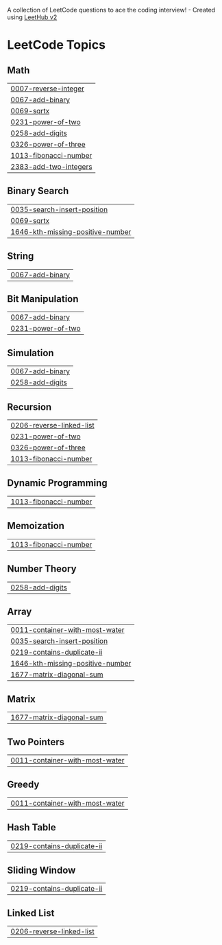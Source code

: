 A collection of LeetCode questions to ace the coding interview! - Created using [LeetHub v2](https://github.com/arunbhardwaj/LeetHub-2.0)
<!---LeetCode Topics Start-->
# LeetCode Topics
## Math
|  |
| ------- |
| [0007-reverse-integer](https://github.com/Viveksahoo-svg/DSA/tree/master/0007-reverse-integer) |
| [0067-add-binary](https://github.com/Viveksahoo-svg/DSA/tree/master/0067-add-binary) |
| [0069-sqrtx](https://github.com/Viveksahoo-svg/DSA/tree/master/0069-sqrtx) |
| [0231-power-of-two](https://github.com/Viveksahoo-svg/DSA/tree/master/0231-power-of-two) |
| [0258-add-digits](https://github.com/Viveksahoo-svg/DSA/tree/master/0258-add-digits) |
| [0326-power-of-three](https://github.com/Viveksahoo-svg/DSA/tree/master/0326-power-of-three) |
| [1013-fibonacci-number](https://github.com/Viveksahoo-svg/DSA/tree/master/1013-fibonacci-number) |
| [2383-add-two-integers](https://github.com/Viveksahoo-svg/DSA/tree/master/2383-add-two-integers) |
## Binary Search
|  |
| ------- |
| [0035-search-insert-position](https://github.com/Viveksahoo-svg/DSA/tree/master/0035-search-insert-position) |
| [0069-sqrtx](https://github.com/Viveksahoo-svg/DSA/tree/master/0069-sqrtx) |
| [1646-kth-missing-positive-number](https://github.com/Viveksahoo-svg/DSA/tree/master/1646-kth-missing-positive-number) |
## String
|  |
| ------- |
| [0067-add-binary](https://github.com/Viveksahoo-svg/DSA/tree/master/0067-add-binary) |
## Bit Manipulation
|  |
| ------- |
| [0067-add-binary](https://github.com/Viveksahoo-svg/DSA/tree/master/0067-add-binary) |
| [0231-power-of-two](https://github.com/Viveksahoo-svg/DSA/tree/master/0231-power-of-two) |
## Simulation
|  |
| ------- |
| [0067-add-binary](https://github.com/Viveksahoo-svg/DSA/tree/master/0067-add-binary) |
| [0258-add-digits](https://github.com/Viveksahoo-svg/DSA/tree/master/0258-add-digits) |
## Recursion
|  |
| ------- |
| [0206-reverse-linked-list](https://github.com/Viveksahoo-svg/DSA/tree/master/0206-reverse-linked-list) |
| [0231-power-of-two](https://github.com/Viveksahoo-svg/DSA/tree/master/0231-power-of-two) |
| [0326-power-of-three](https://github.com/Viveksahoo-svg/DSA/tree/master/0326-power-of-three) |
| [1013-fibonacci-number](https://github.com/Viveksahoo-svg/DSA/tree/master/1013-fibonacci-number) |
## Dynamic Programming
|  |
| ------- |
| [1013-fibonacci-number](https://github.com/Viveksahoo-svg/DSA/tree/master/1013-fibonacci-number) |
## Memoization
|  |
| ------- |
| [1013-fibonacci-number](https://github.com/Viveksahoo-svg/DSA/tree/master/1013-fibonacci-number) |
## Number Theory
|  |
| ------- |
| [0258-add-digits](https://github.com/Viveksahoo-svg/DSA/tree/master/0258-add-digits) |
## Array
|  |
| ------- |
| [0011-container-with-most-water](https://github.com/Viveksahoo-svg/DSA/tree/master/0011-container-with-most-water) |
| [0035-search-insert-position](https://github.com/Viveksahoo-svg/DSA/tree/master/0035-search-insert-position) |
| [0219-contains-duplicate-ii](https://github.com/Viveksahoo-svg/DSA/tree/master/0219-contains-duplicate-ii) |
| [1646-kth-missing-positive-number](https://github.com/Viveksahoo-svg/DSA/tree/master/1646-kth-missing-positive-number) |
| [1677-matrix-diagonal-sum](https://github.com/Viveksahoo-svg/DSA/tree/master/1677-matrix-diagonal-sum) |
## Matrix
|  |
| ------- |
| [1677-matrix-diagonal-sum](https://github.com/Viveksahoo-svg/DSA/tree/master/1677-matrix-diagonal-sum) |
## Two Pointers
|  |
| ------- |
| [0011-container-with-most-water](https://github.com/Viveksahoo-svg/DSA/tree/master/0011-container-with-most-water) |
## Greedy
|  |
| ------- |
| [0011-container-with-most-water](https://github.com/Viveksahoo-svg/DSA/tree/master/0011-container-with-most-water) |
## Hash Table
|  |
| ------- |
| [0219-contains-duplicate-ii](https://github.com/Viveksahoo-svg/DSA/tree/master/0219-contains-duplicate-ii) |
## Sliding Window
|  |
| ------- |
| [0219-contains-duplicate-ii](https://github.com/Viveksahoo-svg/DSA/tree/master/0219-contains-duplicate-ii) |
## Linked List
|  |
| ------- |
| [0206-reverse-linked-list](https://github.com/Viveksahoo-svg/DSA/tree/master/0206-reverse-linked-list) |
<!---LeetCode Topics End-->
